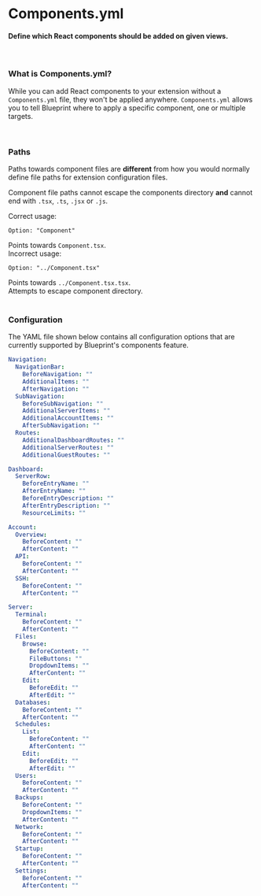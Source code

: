 # Components.yml
<h4 class="fw-light">Define which React components should be added on given views.</h4><br/>

### **What is Components.yml?**
While you can add React components to your extension without a `Components.yml` file, they won't be applied anywhere. `Components.yml` allows you to tell Blueprint where to apply a specific component, one or multiple targets.

<br/>

### **Paths**
Paths towards component files are **different** from how you would normally define file paths for extension configuration files.

Component file paths cannot escape the components directory **and** cannot end with `.tsx`, `.ts`, `.jsx` or `.js`.

<div class="row">
  <div class="col pt-2 mx-2">
    <span class="text-success-emphasis fw-bolder">Correct usage:</span>
<div><pre><code class="hljs language-yaml hl-escape mt-2">Option: "Component"</code></pre></div>
    <div class="mb-2"><i class="bi bi-check-lg text-success-emphasis"></i> <span class="text-success-emphasis">Points towards <code>Component.tsx</code>.</span></div>
  </div>
  <div class="col py-2 mx-2">
    <span class="text-danger-emphasis fw-bolder">Incorrect usage:</span>
<div><pre><code class="hljs language-yaml hl-escape mt-2">Option: "../Component.tsx"</code></pre></div>
    <div class="mb-2"><i class="bi bi-x-lg text-secondary"></i> <span class="text-secondary">Points towards <code>../Component.tsx.tsx</code>.</span></div>
    <div class="mb-2"><i class="bi bi-x-lg text-secondary"></i> <span class="text-secondary">Attempts to escape component directory.</span></div>
  </div>
</div>

<br/>

### **Configuration**
The YAML file shown below contains all configuration options that are currently supported by Blueprint's components feature.

```yaml
Navigation:
  NavigationBar: 
    BeforeNavigation: ""
    AdditionalItems: ""
    AfterNavigation: ""
  SubNavigation:
    BeforeSubNavigation: ""
    AdditionalServerItems: ""
    AdditionalAccountItems: ""
    AfterSubNavigation: ""
  Routes:
    AdditionalDashboardRoutes: ""
    AdditionalServerRoutes: ""
    AdditionalGuestRoutes: ""

Dashboard:
  ServerRow:
    BeforeEntryName: ""
    AfterEntryName: ""
    BeforeEntryDescription: ""
    AfterEntryDescription: ""
    ResourceLimits: ""

Account:
  Overview:
    BeforeContent: ""
    AfterContent: ""
  API:
    BeforeContent: ""
    AfterContent: ""
  SSH:
    BeforeContent: ""
    AfterContent: ""

Server:
  Terminal:
    BeforeContent: ""
    AfterContent: ""
  Files:
    Browse:
      BeforeContent: ""
      FileButtons: ""
      DropdownItems: ""
      AfterContent: ""
    Edit:
      BeforeEdit: ""
      AfterEdit: ""
  Databases:
    BeforeContent: ""
    AfterContent: ""
  Schedules:
    List:
      BeforeContent: ""
      AfterContent: ""
    Edit:
      BeforeEdit: ""
      AfterEdit: ""
  Users:
    BeforeContent: ""
    AfterContent: ""
  Backups:
    BeforeContent: ""
    DropdownItems: ""
    AfterContent: ""
  Network:
    BeforeContent: ""
    AfterContent: ""
  Startup:
    BeforeContent: ""
    AfterContent: ""
  Settings:
    BeforeContent: ""
    AfterContent: ""
```